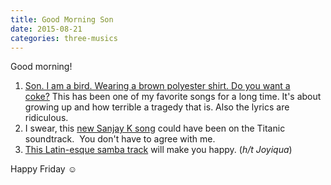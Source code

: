 ```yaml
---
title: Good Morning Son
date: 2015-08-21
categories: three-musics
---
```


Good morning!

1. <a href="https://www.youtube.com/watch?v=p-4HrW_kxvk">Son. I am a bird. Wearing a brown polyester shirt. Do you want a coke?</a> This has been one of my favorite songs for a long time. It's about growing up and how terrible a tragedy that is. Also the lyrics are ridiculous.
1. I swear, this <a href="https://www.youtube.com/watch?v=h9OAmRgae-U">new Sanjay K song</a> could have been on the Titanic soundtrack.  You don't have to agree with me.
1. <a href="https://www.youtube.com/watch?v=woDf3ov7UCQ">This Latin-esque samba track</a> will make you happy. (<em>h/t Joyiqua</em>)

Happy Friday <span style="color: rgb(0, 0, 0); font-family: 'Arial Unicode MS', 'Times New Roman', Times, serif; font-style: normal; line-height: normal; text-align: -webkit-center;">☺</span>
